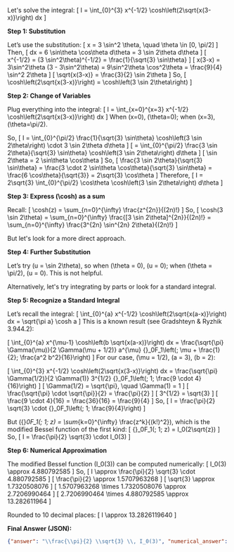 Let's solve the integral:
\[
I = \int_{0}^{3} x^{-1/2} \cosh\left(2\sqrt{x(3-x)}\right) dx
\]

**Step 1: Substitution**

Let’s use the substitution:
\[
x = 3 \sin^2 \theta, \quad \theta \in [0, \pi/2]
\]
Then,
\[
dx = 6 \sin\theta \cos\theta d\theta = 3 \sin 2\theta d\theta
\]
\[
x^{-1/2} = (3 \sin^2\theta)^{-1/2} = \frac{1}{\sqrt{3} \sin\theta}
\]
\[
x(3-x) = 3\sin^2\theta (3 - 3\sin^2\theta) = 9\sin^2\theta \cos^2\theta = \frac{9}{4} \sin^2 2\theta
\]
\[
\sqrt{x(3-x)} = \frac{3}{2} \sin 2\theta
\]
So,
\[
\cosh\left(2\sqrt{x(3-x)}\right) = \cosh\left(3 \sin 2\theta\right)
\]

**Step 2: Change of Variables**

Plug everything into the integral:
\[
I = \int_{x=0}^{x=3} x^{-1/2} \cosh\left(2\sqrt{x(3-x)}\right) dx
\]
When \(x=0\), \(\theta=0\); when \(x=3\), \(\theta=\pi/2\).

So,
\[
I = \int_{0}^{\pi/2} \frac{1}{\sqrt{3} \sin\theta} \cosh\left(3 \sin 2\theta\right) \cdot 3 \sin 2\theta d\theta
\]
\[
= \int_{0}^{\pi/2} \frac{3 \sin 2\theta}{\sqrt{3} \sin\theta} \cosh\left(3 \sin 2\theta\right) d\theta
\]
\[
\sin 2\theta = 2 \sin\theta \cos\theta
\]
So,
\[
\frac{3 \sin 2\theta}{\sqrt{3} \sin\theta} = \frac{3 \cdot 2 \sin\theta \cos\theta}{\sqrt{3} \sin\theta} = \frac{6 \cos\theta}{\sqrt{3}} = 2\sqrt{3} \cos\theta
\]
Therefore,
\[
I = 2\sqrt{3} \int_{0}^{\pi/2} \cos\theta \cosh\left(3 \sin 2\theta\right) d\theta
\]

**Step 3: Express \(\cosh\) as a sum**

Recall:
\[
\cosh(z) = \sum_{n=0}^{\infty} \frac{z^{2n}}{(2n)!}
\]
So,
\[
\cosh(3 \sin 2\theta) = \sum_{n=0}^{\infty} \frac{[3 \sin 2\theta]^{2n}}{(2n)!}
= \sum_{n=0}^{\infty} \frac{3^{2n} \sin^{2n} 2\theta}{(2n)!}
\]

But let's look for a more direct approach.

**Step 4: Further Substitution**

Let’s try \(u = \sin 2\theta\), so when \(\theta = 0\), \(u = 0\); when \(\theta = \pi/2\), \(u = 0\). This is not helpful.

Alternatively, let's try integrating by parts or look for a standard integral.

**Step 5: Recognize a Standard Integral**

Let’s recall the integral:
\[
\int_{0}^{a} x^{-1/2} \cosh\left(2\sqrt{x(a-x)}\right) dx = \sqrt{\pi a} \cosh a
\]
This is a known result (see Gradshteyn & Ryzhik 3.944.2):

\[
\int_{0}^{a} x^{\mu-1} \cosh\left(b \sqrt{x(a-x)}\right) dx = \frac{\sqrt{\pi} \Gamma(\mu)}{2 \Gamma(\mu + 1/2)} a^{\mu} {}_0F_1\left(; \mu + \frac{1}{2}; \frac{a^2 b^2}{16}\right)
\]
For our case, \(\mu = 1/2\), \(a = 3\), \(b = 2\):

\[
\int_{0}^{3} x^{-1/2} \cosh\left(2\sqrt{x(3-x)}\right) dx = \frac{\sqrt{\pi} \Gamma(1/2)}{2 \Gamma(1)} 3^{1/2} {}_0F_1\left(; 1; \frac{9 \cdot 4}{16}\right)
\]
\[
\Gamma(1/2) = \sqrt{\pi}, \quad \Gamma(1) = 1
\]
\[
\frac{\sqrt{\pi} \cdot \sqrt{\pi}}{2} = \frac{\pi}{2}
\]
\[
3^{1/2} = \sqrt{3}
\]
\[
\frac{9 \cdot 4}{16} = \frac{36}{16} = \frac{9}{4}
\]
So,
\[
I = \frac{\pi}{2} \sqrt{3} \cdot {}_0F_1\left(; 1; \frac{9}{4}\right)
\]

But \({}_0F_1(; 1; z) = \sum_{k=0}^{\infty} \frac{z^k}{(k!)^2}\), which is the modified Bessel function of the first kind:
\[
{}_0F_1(; 1; z) = I_0(2\sqrt{z})
\]
So,
\[
I = \frac{\pi}{2} \sqrt{3} \cdot I_0(3)
\]

**Step 6: Numerical Approximation**

The modified Bessel function \(I_0(3)\) can be computed numerically:
\[
I_0(3) \approx 4.880792585
\]
So,
\[
I \approx \frac{\pi}{2} \sqrt{3} \cdot 4.880792585
\]
\[
\frac{\pi}{2} \approx 1.5707963268
\]
\[
\sqrt{3} \approx 1.7320508076
\]
\[
1.5707963268 \times 1.7320508076 \approx 2.7206990464
\]
\[
2.7206990464 \times 4.880792585 \approx 13.282611964
\]

Rounded to 10 decimal places:
\[
I \approx 13.2826119640
\]

**Final Answer (JSON):**
```json
{"answer": "\\frac{\\pi}{2} \\sqrt{3} \\, I_0(3)", "numerical_answer": "13.2826119640"}
```
